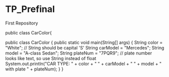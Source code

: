 # TP_Prefinal
First Repository

public class CarColor{

public class CarColor {
    public static void main(String[] args) {
        String color = "White";         // String should be capital 'S'
        String carModel = "Mercedes";
        String model = "A-class Sedan";
        String plateNum = "7PQR9";     // plate number looks like text, so use String instead of float   
        System.out.println("CAR TYPE: " + color + " " + carModel + " " + model + " with plate " + plateNum);
   }
}
